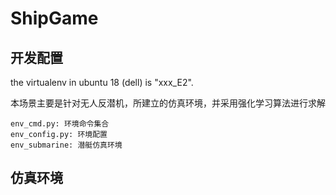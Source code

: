 # ShipGame

## 开发配置

the virtualenv in ubuntu 18 (dell)  is "xxx_E2".

本场景主要是针对无人反潜机，所建立的仿真环境，并采用强化学习算法进行求解


```commandline
env_cmd.py: 环境命令集合
env_config.py: 环境配置
env_submarine: 潜艇仿真环境
```

## 仿真环境

